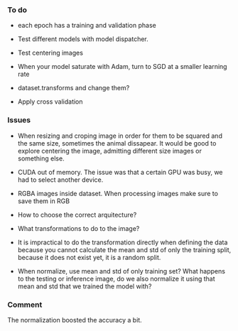 ### To do

- each epoch has a training and validation phase

- Test different models with model dispatcher.

- Test centering images 

- When your model saturate with Adam, turn to SGD at a smaller learning rate

- dataset.transforms and change them?

- Apply cross validation

### Issues

- When resizing and croping image in order for them to be squared and the same size, sometimes the animal dissapear. It would be good to explore centering the image, admitting different size images or something else.

- CUDA out of memory. The issue was that a certain GPU was busy, we had to select another device.

- RGBA images inside dataset. When processing images make sure to save them in RGB

- How to choose the correct arquitecture?

- What transformations to do to the image?

- It is impractical to do the transformation directly when defining the data because you cannot calculate the mean and std of only the training split, because it does not exist yet, it is a random split.

- When normalize, use mean and std of only training set? What happens to the testing or inference image, do we also normalize it using that mean and std that we trained the model with? 

### Comment

The normalization boosted the accuracy a bit.
